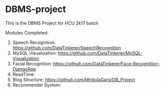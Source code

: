 # DBMS-project
This is the DBMS Project for HCU 2k17 batch




Modules Completed:
1. Speech Recognition: https://github.com/DataTinkerer/SpeechRecognition
2. MySQL Visualization: https://github.com/DataTinkerer/MySQL-Visualization
3. Facial Recognition: https://github.com/DataTinkerer/Face-Recognition-DjangoApp
4. ReadTime: 
5. Blog Structure: https://github.com/MridulaGarg/DB_Project
6. Recommender System:

 

